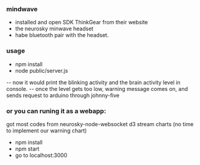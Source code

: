 ### mindwave
 * installed and open SDK ThinkGear from their website
 * the neurosky minwave headset
 * habe bluetooth pair with the headset.


### usage
 * npm install
 * node public/server.js

-- now it would print the blinking activity and the brain activity level in console.
-- once the level gets too low, warning message comes on, and sends request to arduino through johnny-five

### or you can runing it as a webapp:
got most codes from neurosky-node-websocket d3 stream charts (no time to implement our warning chart)
- npm install
- npm start
- go to localhost:3000
